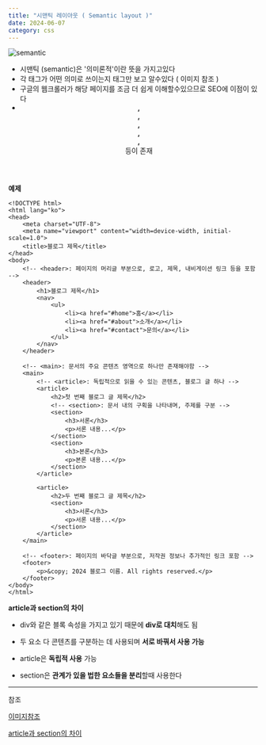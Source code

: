 ```yaml
---
title: "시맨틱 레이아웃 ( Semantic layout )"
date: 2024-06-07
category: css
---
```


![semantic](/storage/1717686288.jpg)

* 시맨틱 (semantic)은 '의미론적'이란 뜻을 가지고있다
* 각 태그가 어떤 의미로 쓰이는지 태그만 보고 알수있다 ( 이미지 참조 )
* 구글의 웹크롤러가 해당 페이지를 조금 더 쉽게 이해할수있으므로 SEO에 이점이 있다
* **<header>, <nav>, <article>, <section>, <footer>, <main>** 등이 존재

**예제**

```
<!DOCTYPE html>
<html lang="ko">
<head>
    <meta charset="UTF-8">
    <meta name="viewport" content="width=device-width, initial-scale=1.0">
    <title>블로그 제목</title>
</head>
<body>
    <!-- <header>: 페이지의 머리글 부분으로, 로고, 제목, 내비게이션 링크 등을 포함 -->
    <header>
        <h1>블로그 제목</h1>
        <nav>
            <ul>
                <li><a href="#home">홈</a></li>
                <li><a href="#about">소개</a></li>
                <li><a href="#contact">문의</a></li>
            </ul>
        </nav>
    </header>

    <!-- <main>: 문서의 주요 콘텐츠 영역으로 하나만 존재해야함 -->
    <main>
        <!-- <article>: 독립적으로 읽을 수 있는 콘텐츠, 블로그 글 하나 -->
        <article>
            <h2>첫 번째 블로그 글 제목</h2>
            <!-- <section>: 문서 내의 구획을 나타내며, 주제를 구분 -->
            <section>
                <h3>서론</h3>
                <p>서론 내용...</p>
            </section>
            <section>
                <h3>본론</h3>
                <p>본론 내용...</p>
            </section>
        </article>

        <article>
            <h2>두 번째 블로그 글 제목</h2>
            <section>
                <h3>서론</h3>
                <p>서론 내용...</p>
            </section>
        </article>
    </main>

    <!-- <footer>: 페이지의 바닥글 부분으로, 저작권 정보나 추가적인 링크 포함 -->
    <footer>
        <p>&copy; 2024 블로그 이름. All rights reserved.</p>
    </footer>
</body>
</html>
```

**article과 section의 차이**

* div와 같은 블록 속성을 가지고 있기 때문에 **div로 대치**해도 됨

* 두 요소 다 콘텐츠를 구분하는 데 사용되며 **서로 바꿔서 사용 가능**
* article은 **독립적 사용** 가능
* section은 **관계가 있을 법한 요소들을 분리**할때 사용한다

---

참조

[이미지참조](https://www.semrush.com/blog/semantic-html5-guide/)

[article과 section의 차이](https://velog.io/@kansun12/HTML3)
